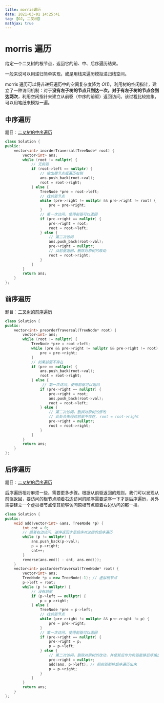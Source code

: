 ```yaml
---
title: morris遍历
date: 2021-03-01 14:25:41
tag: [OJ, 二叉树]
mathjax: true
---
```


# morris 遍历

给定一个二叉树的根节点，返回它的前、中、后序遍历结果。

一般来说可以用递归简单实现，或是用栈来遍历模拟递归栈空间。

morris 遍历可以将非递归遍历中的空间复杂度降为 $O(1)$，利用树的空闲指针，建立了一种访问机制：对于**没有左子树的节点只到达一次，对于有左子树的节点会到达两次**，利用空闲指针来建立从前驱（中序的前驱）返回访问。该过程比较抽象，可以用笔纸来模拟一遍。

## 中序遍历

题目：[二叉树的中序遍历](https://leetcode-cn.com/problems/binary-tree-inorder-traversal/)

```cpp
class Solution {
public:
    vector<int> inorderTraversal(TreeNode* root) {
        vector<int> ans;
        while (root != nullptr) {
			// 无前驱
            if (root->left == nullptr) {
                // 输出根节点后遍历右侧
                ans.push_back(root->val);
                root = root->right; 
            } else {
                TreeNode *pre = root->left;
                // 找前驱节点
                while (pre->right != nullptr && pre->right != root) {
                    pre = pre->right;
                }
                // 第一次访问，使得前驱可以返回
                if (pre->right == nullptr) {
                    pre->right = root;
                    root = root->left;
                } else {
                    // 第二次访问
                    ans.push_back(root->val);
                    pre->right = nullptr;
                    // 从前驱返回，删除对原树的改动
                    root = root->right;
                }
            }
        }
        return ans;
    }
};
```

## 前序遍历

题目：[二叉树的前序遍历](https://leetcode-cn.com/problems/binary-tree-preorder-traversal/)

```cpp
class Solution {
public:
    vector<int> preorderTraversal(TreeNode* root) {
        vector<int> ans;
        while (root != nullptr) {
            TreeNode *pre = root->left;
            while (pre && pre->right != nullptr && pre->right != root) {
                pre = pre->right;
            }
            // 如果前驱不存在
            if (pre == nullptr) {
                ans.push_back(root->val);
                root = root->right;
            } else {
                 // 第一次访问，使得前驱可以返回
                if (pre->right == nullptr) {
                    pre->right = root;
                    ans.push_back(root->val);
                    root = root->left;
                } else {
                    // 第二次访问，删掉对原树的修改
                    // 此处会先经过前驱不存在, root = root->right
                    pre->right = nullptr;
                    root = root->right;
                }
            }
        }
        return ans;
    }
};
```

## 后序遍历

题目：[二叉树的后序遍历](https://leetcode-cn.com/problems/binary-tree-postorder-traversal/)

后序遍历相对麻烦一些，需要更多步骤。根据从前驱返回的规则，我们可以发现从前驱返回，要访问的根节点顺着右边访问的顺序需要逆序一下才是后序遍历，另外需要建立一个虚拟根节点使其能够访问原根节点顺着右边访问的那一排。

```cpp
class Solution {
public:
    void add(vector<int> &ans, TreeNode *p) {
        int cnt = 0;
        // 顺着右边访问，逆序返回才是后序对这排的后序遍历
        while (p != nullptr) {
            ans.push_back(p->val);
            p = p->right;
            cnt++;
        }
        reverse(ans.end() - cnt, ans.end());
    }
    vector<int> postorderTraversal(TreeNode* root) {
        vector<int> ans;
        TreeNode *p = new TreeNode(-1); // 虚拟根节点
        p->left = root;
        while (p != nullptr) {
            // 没有前驱
            if (p->left == nullptr) {
                p = p->right;
            } else {
                TreeNode *pre = p->left;
                // 找前驱节点
                while (pre->right != nullptr && pre->right != p) {
                    pre = pre->right;
                }
                // 第一次访问，使得前驱可以返回
                if (pre->right == nullptr) {
                    pre->right = p;
                    p = p->left;
                } else {
                    // 第二次访问，删除对原树的改动，并使其后作为前驱能够后序编出来
                    pre->right = nullptr;
                    add(ans, p->left); // 把前驱那排后序遍历出来
                    p = p->right;
                }
            }
        }
        return ans;
    }
};
```

